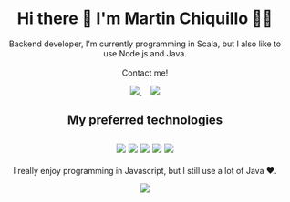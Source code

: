 <h1 align='center'>
  Hi there 👋 I'm Martin Chiquillo 🧙‍♂️
</h1>

<p align='center'>
  Backend developer, I'm currently programming in Scala, but I also like to use Node.js and Java.
  <br>
  <br>
  Contact me!  
</p>

<p align='center'>
  <a href="https://www.linkedin.com/in/martinchiquillocastro/">
    <img src="https://img.shields.io/badge/LinkedIn-0077B5?style=for-the-badge&logo=linkedin&logoColor=white">
  </a>
  &nbsp;
  &nbsp;
  <a href="https://twitter.com/itsccr_">
    <img src="https://img.shields.io/badge/Twitter-1DA1F2?style=for-the-badge&logo=twitter&logoColor=white">
  </a>
</p>

<h2 align='center'>
  My preferred technologies
   <br>
    <br>
    <img src ="https://img.shields.io/badge/scala-%23DC322F.svg?style=for-the-badge&logo=scala&logoColor=white">
    <img src ="https://img.shields.io/badge/typescript-%23007ACC.svg?style=for-the-badge&logo=typescript&logoColor=white">
    <img src="https://img.shields.io/badge/Node.js-339933?style=for-the-badge&logo=nodedotjs&logoColor=white">
    <img src = "https://img.shields.io/badge/Java-ED8B00?style=for-the-badge&logo=java&logoColor=white">
    <img src = "https://img.shields.io/badge/Solidity-e6e6e6?style=for-the-badge&logo=solidity&logoColor=black">
 
</h2>

<p align = 'center'>  
 I really enjoy programming in Javascript, but I still use a lot of Java ❤.
</p>

<p align = 'center'>   
  <img src = "https://github-readme-stats.vercel.app/api?username=gojideth">

</p>

